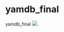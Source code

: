 # yamdb_final
yamdb_final
![](https://github.com/github/docs/actions/workflows/yamdb_workflow.yml/badge.svg)
